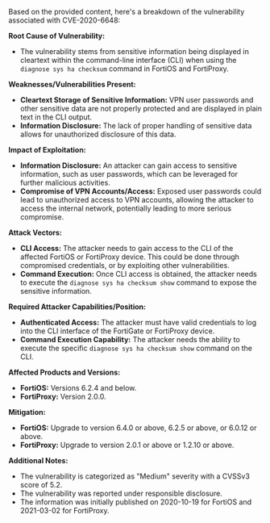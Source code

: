 Based on the provided content, here's a breakdown of the vulnerability associated with CVE-2020-6648:

**Root Cause of Vulnerability:**
- The vulnerability stems from sensitive information being displayed in cleartext within the command-line interface (CLI) when using the `diagnose sys ha checksum` command in FortiOS and FortiProxy.

**Weaknesses/Vulnerabilities Present:**
- **Cleartext Storage of Sensitive Information:**  VPN user passwords and other sensitive data are not properly protected and are displayed in plain text in the CLI output.
- **Information Disclosure:** The lack of proper handling of sensitive data allows for unauthorized disclosure of this data.

**Impact of Exploitation:**
- **Information Disclosure:** An attacker can gain access to sensitive information, such as user passwords, which can be leveraged for further malicious activities.
- **Compromise of VPN Accounts/Access:** Exposed user passwords could lead to unauthorized access to VPN accounts, allowing the attacker to access the internal network, potentially leading to more serious compromise.

**Attack Vectors:**
- **CLI Access:** The attacker needs to gain access to the CLI of the affected FortiOS or FortiProxy device. This could be done through compromised credentials, or by exploiting other vulnerabilities.
- **Command Execution:** Once CLI access is obtained, the attacker needs to execute the `diagnose sys ha checksum show` command to expose the sensitive information.

**Required Attacker Capabilities/Position:**
- **Authenticated Access:** The attacker must have valid credentials to log into the CLI interface of the FortiGate or FortiProxy device.
- **Command Execution Capability:**  The attacker needs the ability to execute the specific `diagnose sys ha checksum show` command on the CLI.

**Affected Products and Versions:**
*   **FortiOS:** Versions 6.2.4 and below.
*   **FortiProxy:** Version 2.0.0.

**Mitigation:**
*   **FortiOS:** Upgrade to version 6.4.0 or above, 6.2.5 or above, or 6.0.12 or above.
*   **FortiProxy:** Upgrade to version 2.0.1 or above or 1.2.10 or above.

**Additional Notes:**
- The vulnerability is categorized as "Medium" severity with a CVSSv3 score of 5.2.
- The vulnerability was reported under responsible disclosure.
- The information was initially published on 2020-10-19 for FortiOS and 2021-03-02 for FortiProxy.